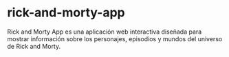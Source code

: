 # rick-and-morty-app
Rick and Morty App es una aplicación web interactiva diseñada para mostrar información sobre los personajes, episodios y mundos del universo de Rick and Morty.
